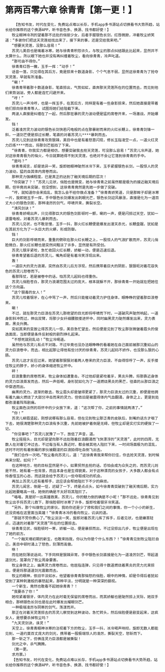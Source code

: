 # 第两百零六章 徐青青【第一更！】
        【告知书友，时代在变化，免费站点难以长存，手机app多书源站点切换看书大势所趋，站长给你推荐的这个换源APP，听书音色多、换源、找书都好使！】
       牧尘眼神冷冽的望着那不远处的俏丽少女，后者手握银色长剑，红唇微掀，冲着牧尘娇笑道：“多谢你们把这天灵莲给找出来了，接下来的事，还是交给我来吧。”
       “想要天灵莲，没那么容易！”
       苏灵儿美目也是噙着冰寒，她与徐青青积怨许久，与牧尘的那点纠结跟此比起来，显然并不太算什么，所以眼下她也并没有再纠缠着牧尘，看向徐青青，冷声叱道。
       “那可由不得你。”
       徐青青红唇一撇，玉手一挥：“动手！”
       话音一落，只见得在其后方，竟是掠来十数道身影，个个气息不弱，显然这徐青青为了抢夺天灵莲，早就有所准备。
       “唰！”
       徐青青带着那十数道身影，笔直掠出，气势如虹，直奔那天灵莲所在的位置而去，而见到他们来势汹汹，旁人都是连忙闪避开来。
       “哼！”
       苏灵儿一声冷哼，也是一挥玉手，在其后方，同样是有着一些身影掠来，然后她直接是带着他们掠向徐青青等人，试图将她们给阻截下来。
       两波人直接是纠缠在了一起，然后那狂暴的灵力波动便是猛的席卷开来，一场激战，开始爆发。
       铛！
       泛着凌厉灵力波动的银色长剑快若闪电般的点在那暴射而来的火红长鞭上，徐青青剑锋一斜，一道剑芒便是掠过长鞭，笔直的对着苏灵儿****暴刺而去。
       苏灵儿见到这徐青青攻势狠辣，美目中也是有着怒意闪现，修长玉指凌空一点，一道火红灵力匹练****而出，将那剑芒抵挡了下来。
       “徐青青，你我实力都是相仿，想要突破我去抢天灵莲，可没那么容易！”苏灵儿冷声道，她对这徐青青极为的恼火，今日就算她得不到天灵莲，也绝对不会让它落到徐青青的手中。
       “是吗？”
       徐青青闻言，却是诡异一笑，旋即她眼神陡然冰冷下来，玉手紧握银色长剑，一股惊人的灵力波动，猛的自其体内席卷而出。
       那种灵力强横程度，已是真正的达到了融天境后期的层次！
       “你突破了？！”苏灵儿见状，俏脸也是微变，她与徐青青之前虽然都是极为的接近融天境后期，但毕竟尚未突破，但没想到，这徐青青竟然是先她一步做了突破。
       “哼，就知道你会来捣乱，我怎么会不给你做点准备？”徐青青娇笑道，只是那眸子却是冰寒一片，旋即她玉手一挥，手中银色长剑爆发出刺眼光芒，银色长剑迎风暴涨，直接是化为一道百丈大小的银色剑影，那种凌厉的剑气，呼啸开来，撕裂长空。
       “清风剑诀！”
       徐青青娇喝出声，只见得那巨大的银色剑影顿时一颤，唰的一声，便是闪掠过天空，犹如一道雷电般，对着苏灵儿暴刺而去。
       苏灵儿见状，也不敢怠慢，玉手一抖，那火红长鞭便是爆发出漫天赤光，长鞭盘踞，犹如是在其前方化为了一头巨大的火蟒，形成防御。
       铛！
       巨大的剑影呼啸而来，重重的劈砍在那火红长鞭之上，一股惊人的气浪扩散而开，苏灵儿俏脸微白，那火红长鞭也是突然间黯淡了许多，显然是有所受创。
       苏灵儿银牙紧咬，急忙收回火红长鞭，娇躯一动，便是迅速后退。
       徐青青望着后退的苏灵儿，嘴角却是有着冷笑浮现出来。
       轰！
       一道巨大的灵力浪潮，突然自苏灵儿后方浮现，然后携带着巨大的阴影，狠狠呃对着花容失色的苏灵儿怒卷而下。
       看那阵仗，若是被卷中的话，怕苏灵儿起码也得重伤。
       苏灵儿俏脸苍白，那灵力浪潮范围太过的庞大，根本就躲不开，那徐青青一开始就在把她往这个方向逼。
       “这个狠毒的女人！”
       苏灵儿咬着银牙，在心中骂了一声，然后只能催动着灵力护住身体，眼睁睁的望着那巨浪卷来。
       唰！
       不过，就在那灵力巨浪在苏灵儿那绝望的目光即将呼啸而下时，一道破风声陡然响起，一道身影斜冲而过，伸出双臂，将那少女纤细腰肢搂进怀中，同时幽黑灵力陡然爆发出来，灵力表面，黑炎升腾。
       突如其来的变故让得苏灵儿一惊，美目急忙望去，然后便是见到了牧尘那张微皱着眉头的俊逸面庞，当即便是条件反射般的剧烈挣扎起来。
       “不想死就别乱动！”牧尘冷喝道。
       虽然他与苏灵儿有点不对路，不过毕竟也没办法眼睁睁的看着她在自己面前被那沉重如山的灵力巨浪卷中，而去，相比起那让得他有些讨厌的徐青青，苏灵儿起码不娇作，也没那么狠的心肠。
       苏灵儿这才反应过来，她望着那狠狠对着两人卷来的灵力巨浪，不由得惊呼了一声，反手搂住牧尘的脖子，娇小的身体缩进牧尘怀中。
       砰！
       巨浪重重的席卷而来，牧尘身体如遭重击，不过他却是紧咬着牙，黑炎升腾，将那靠近身体的灵力巨浪蒸发而去，然后一声低喝，身形犹如化为了一道燃烧黑炎的黑芒，径直的从那巨浪之中穿透而出。
       幽黑的灵力，逐渐的散去，牧尘眉头却是皱得更紧了，那灵力巨浪太过的沉重，即便是他拥有着九幽火燃烧了大部分冲击而来的灵力，但依旧是被震得体内气血翻涌，身体之上，更是到处都弥漫着阵阵剧痛。
       牧尘面色淡然的将怀中的少女放下来，道：“这次帮了你，之前的事情就两清了。”
       “你！”
       苏灵儿柳眉竖起，刚想说哪有那么容易，但在见到牧尘那泛青的皮肤后，到嘴的话方才咽了下去，她很清楚那种灵力巨浪有多沉重，先前她被护着倒是无碍，但牧尘却是实打实的硬挨了一记。
       “你没事吧？”苏灵儿犹豫了一下，放低了声音，道。
       牧尘摇摇头，目光却是望向那不远处随着巨浪翻涌而飞快漂浮的“天灵莲”，此时的四周，无数人在对着它冲过去，不过每当有人靠近时，都会被其他人阻拦下来，一时间场面极为的混乱，还时不时的有着倒霉的家伙被翻滚的巨浪拍得吐血倒飞出去。
       “我们合作一次吧。”牧尘看向苏灵儿，道：“这徐青青我来帮你拦住，你去抢天灵莲，到时候再来分配，如何？”
       在这种地方，他的目标显然是不小，如果贸然去抢的话，恐怕会成为众矢之的，而苏灵儿则是不然，她有着一些背景，而且本身也是生得貌美，对于这种漂亮的女孩子，大多数人都会有点怜香惜玉的心态，而这就会给予苏灵儿一些夺取成功的机会。
       再加上苏灵儿还有着帮手，这应该会帮她阻拦下不少的麻烦。
       苏灵儿闻言，倒是一怔，迟疑了一下，终是点点头，如今徐青青突破到了融天境后期，实力比起她要略高一线，她倒的确是不太好将其阻拦了。
       “咯咯，真是好一出英雄救美，苏灵儿，你的魅力倒的确是不小呢！”那不远处，徐青青见到牧尘出手将苏灵儿救下，那俏脸顿时冰寒了许多，旋即咬着银牙冷笑道。
       “另外，那个叫做牧尘的家伙，我劝你还是少了掺和我们之间的事情，你一个小小的新生，还没资格在这里面当英雄！”徐青青冰冷的看向牧尘，讥讽的道。
       “那就不劳你费心了。”牧尘淡淡一笑，旋即对着苏灵儿挥了挥手，后者见状，也是螓首轻点，迅速的对着那“天灵莲”所在的位置掠去。
       徐青青见状，俏脸顿时一寒，娇躯一动，便是暴掠而出，不过没掠出几步，牧尘便是出现在了她的前方。
       “一个融天境初期的新生，也敢来挡我，你以为你是个什么东西？！”徐青青见到牧尘阻拦自己，美目中顿时涌上了怒色，刻薄而高傲。
       咻！
       而在她刻薄说话间，下手同样是狠辣异常，手中银色长剑直接是化为一道凌厉剑芒，带起道道剑光，笼罩向了牧尘周身要害。
       牧尘身体之上，幽黑灵力席卷而出，他屈指连弹，只见得十数道燃烧着黑炎的灵力光束掠出，便是将那道道剑光震散而去。
       牧尘的眼神，依旧平淡如水，他望着徐青青那恼怒的俏脸，眼中的神情，却是令得后者犹如受到了某种刺激般的暴怒起来，那种平淡，分明就是一种深深的藐视。
       一个新生，竟然也敢看不起她徐青青？！
       “我要杀了你！”
       她咬紧着银牙，体内灵力在此时毫无保留的席卷而出，而其娇躯也是陡然掠上天际，她双手相合，那柄银色长剑也是在此时爆发出耀眼剑芒。
       一种极端凌厉与阴寒的剑气，荡漾而开。
       那正在对着天灵莲掠去的苏灵儿察觉到这种波动，急忙转头，然后俏脸便是剧变起来，这疯女人，是想要杀掉牧尘吗？
       “九天灵剑诀，诛灵！”
       天空上，徐青青眼神冰寒的注视着下方的牧尘，玉手一抖，冰冷喝声响彻，旋即无数人都能见到，一道约莫百丈庞大的剑光，携带着一股极端惊人的凌厉，撕裂天空，怒斩而下。
       那一斩之下，仿佛连灵力巨浪都是被撕裂！
       剑光之中，杀气腾腾。
       （第一更。
       求月票。）
       【告知书友，时代在变化，免费站点难以长存，手机app多书源站点切换看书大势所趋，站长给你推荐的这个换源APP，听书音色多、换源、找书都好使！】